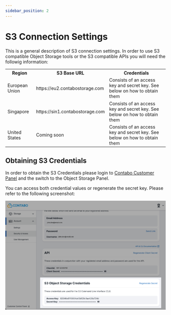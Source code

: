 ```yaml
---
sidebar_position: 2
---
```


# S3 Connection Settings

This is a general description of S3 connection settings. In order to use S3 compatible Object Storage tools or the S3 compatible APIs you will need the followig information:

<table>
    <tr>
      <th>Region</th>
      <th>S3 Base URL</th>
      <th>Credentials</th>
    </tr>
    <tr>
      <td>European Union</td>
      <td>https://eu2.contabostorage.com</td>
      <td>Consists of an access key and secret key. See below on how to obtain them</td>
    </tr>
    <tr>
      <td>Singapore</td>
      <td>https://sin1.contabostorage.com</td>
      <td>Consists of an access key and secret key. See below on how to obtain them</td>
    </tr>
    <tr>
      <td>United States</td>
      <td>Coming soon</td>
      <td>Consists of an access key and secret key. See below on how to obtain them</td>
    </tr>
</table>

## Obtaining S3 Credentials

In order to obtain the S3 Credentials please login to [Contabo Customer Panel](https://my.contabo.com/object_storage) and the switch to the Object Storage Panel.

You can access both credential values or regenerate the secret key. Please refer to the following screenshot:

![S3 Credentials](/img/products/object-storage/S3-credentials.png)
